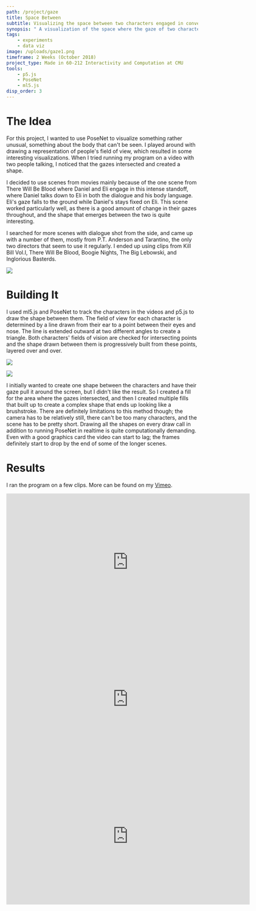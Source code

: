 ```yaml
---
path: /project/gaze
title: Space Between
subtitle: Visualizing the space between two characters engaged in conversation
synopsis: " A visualization of the space where the gaze of two characters in conversation meet. As the characters look at or away from one another, a shape is created between them that grows over the course of a scene."
tags:
    - experiments
    - data viz
image: /uploads/gaze1.png
timeframe: 2 Weeks (October 2018)
project_type: Made in 60-212 Interactivity and Computation at CMU
tools:
    - p5.js
    - PoseNet
    - ml5.js
disp_order: 3
---
```


# The Idea

For this project, I wanted to use PoseNet to visualize something rather unusual, something about the body that can't be seen. I played around with drawing a representation of people's field of view, which resulted in some interesting visualizations. When I tried running my program on a video with two people talking, I noticed that the gazes intersected and created a shape.

I decided to use scenes from movies mainly because of the one scene from There Will Be Blood where Daniel and Eli engage in this intense standoff, where Daniel talks down to Eli in both the dialogue and his body language. Eli's gaze falls to the ground while Daniel's stays fixed on Eli. This scene worked particularly well, as there is a good amount of change in their gazes throughout, and the shape that emerges between the two is quite interesting.

I searched for more scenes with dialogue shot from the side, and came up with a number of them, mostly from P.T. Anderson and Tarantino, the only two directors that seem to use it regularly. I ended up using clips from Kill Bill Vol.I, There Will Be Blood, Boogie Nights, The Big Lebowski, and Inglorious Basterds.

![](/uploads/edit.gif)

# Building It

I used ml5.js and PoseNet to track the characters in the videos and p5.js to draw the shape between them. The field of view for each character is determined by a line drawn from their ear to a point between their eyes and nose. The line is extended outward at two different angles to create a triangle. Both characters' fields of vision are checked for intersecting points and the shape drawn between them is progressively built from these points, layered over and over.

![](/uploads/debug-1200x675.jpg " ")

![](/uploads/debug1-1200x673.jpg " ")

I initially wanted to create one shape between the characters and have their gaze pull it around the screen, but I didn't like the result. So I created a fill for the area where the gazes intersected, and then I created multiple fills that built up to create a complex shape that ends up looking like a brushstroke. There are definitely limitations to this method though; the camera has to be relatively still, there can't be too many characters, and the scene has to be pretty short. Drawing all the shapes on every draw call in addition to running PoseNet in realtime is quite computationally demanding. Even with a good graphics card the video can start to lag; the frames definitely start to drop by the end of some of the longer scenes.

# Results

I ran the program on a few clips. More can be found on my [Vimeo](https://vimeo.com/user80222316).

<iframe src="https://player.vimeo.com/video/294702146" width="640" height="360" frameborder="0" allow="autoplay; fullscreen" allowfullscreen></iframe>

<iframe src="https://player.vimeo.com/video/294701280" width="640" height="360" frameborder="0" allow="autoplay; fullscreen" allowfullscreen></iframe>

<iframe src="https://player.vimeo.com/video/294702122" width="640" height="360" frameborder="0" allow="autoplay; fullscreen" allowfullscreen></iframe>
